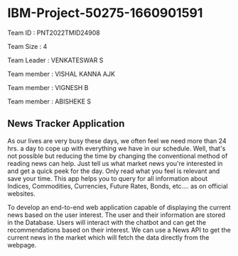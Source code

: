 # IBM-Project-50275-1660901591

Team ID : PNT2022TMID24908

Team Size : 4

Team Leader : VENKATESWAR S

Team member : VISHAL KANNA AJK

Team member : VIGNESH B

Team member : ABISHEKE S

## News Tracker Application

As our lives are very busy these days, we often feel we need more than 24 hrs. a day to cope up with everything we have in our schedule. Well, that's not possible but reducing the time by changing the conventional method of reading news can help. Just tell us what market news you're interested in and get a quick peek for the day. Only read what you feel is relevant and save your time. This app helps you to query for all information about Indices, Commodities, Currencies, Future Rates, Bonds, etc.… as on official websites.

To develop an end-to-end web application capable of displaying the current news based on the user interest.  The user and their information are stored in the Database. Users will interact with the chatbot and can get the recommendations based on their interest. We can use a News API to get the current news in the market which will fetch the data directly from the webpage.





